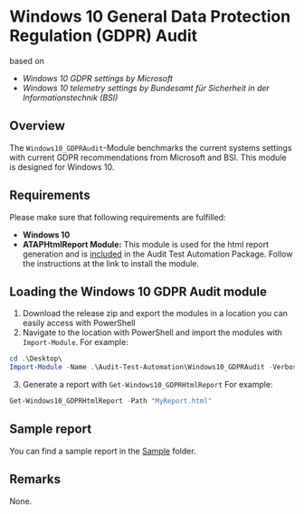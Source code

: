 # Windows 10 General Data Protection Regulation (GDPR) Audit

based on
* _Windows 10 GDPR settings by Microsoft_
* _Windows 10 telemetry settings by Bundesamt für Sicherheit in der Informationstechnik (BSI)_

## Overview

The `Windows10_GDPRAudit`-Module benchmarks the current systems settings with current GDPR recommendations from Microsoft and BSI. This module is designed for Windows 10.

## Requirements

Please make sure that following requirements are fulfilled:

* **Windows 10**
* **ATAPHtmlReport Module:** This module is used for the html report generation and is [included](https://github.com/fbprogmbh/Audit-Test-Automation/tree/master/ATAPHtmlReport) in the Audit Test Automation Package. Follow the instructions at the link to install the module.

## Loading the Windows 10 GDPR Audit module

1. Download the release zip and export the modules in a location you can easily access with PowerShell
2. Navigate to the location with PowerShell and import the modules with `Import-Module`. For example:
```Powershell
cd .\Desktop\
Import-Module -Name .\Audit-Test-Automation\Windows10_GDPRAudit -Verbose
```
3. Generate a report with `Get-Windows10_GDPRHtmlReport` For example:
```PowerShell
Get-Windows10_GDPRHtmlReport -Path "MyReport.html"
```

## Sample report

You can find a sample report in the [Sample](Sample) folder.

## Remarks

None.
